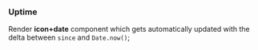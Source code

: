 ### Uptime

Render **icon+date** component which gets automatically updated with the delta between `since` and  `Date.now()`;

